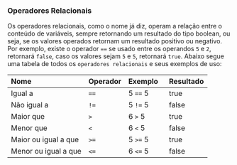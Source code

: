 ### Operadores Relacionais 

Os operadores relacionais, como o nome já diz, operam a relação entre o conteúdo de variáveis, sempre retornando um resultado do tipo boolean, ou seja, se os valores operados retornam um resultado positivo ou negativo. Por exemplo, existe o operador `==` se usado entre os operandos `5` e `2`, retornará `false`, caso os valores sejam `5` e `5`, retornará `true`. Abaixo segue uma tabela de todos os `operadores relacionais` e seus exemplos de uso:

| Nome                 | Operador | Exemplo  | Resultado |
| :------------------- | :------- | :------- | --------- |
| Igual a              | `==`     | 5 `==` 5 | true      |
| Não igual a          | `!=`     | 5 `!=` 5 | false     |
| Maior que            | `>`      | 6 `>` 5  | true      |
| Menor que            | `<`      | 6 `<` 5  | false     |
| Maior ou igual a que | `>=`     | 5 `>=` 5 | true      |
| Menor ou igual a que | `<=`     | 6 `<=` 5 | false     |